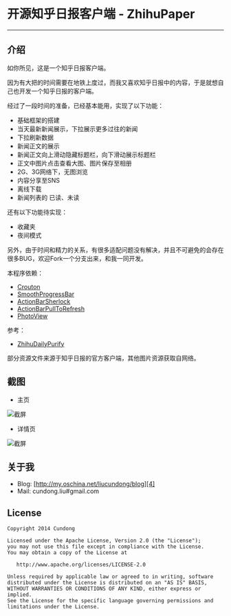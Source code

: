 # 开源知乎日报客户端 - ZhihuPaper

------

## 介绍

如你所见，这是一个知乎日报客户端。

因为有大把的时间需要在地铁上度过，而我又喜欢知乎日报中的内容，于是就想自己也开发一个知乎日报的客户端。

经过了一段时间的准备，已经基本能用，实现了以下功能：

* 基础框架的搭建
* 当天最新新闻展示，下拉展示更多过往的新闻
* 下拉刷新数据
* 新闻正文的展示
* 新闻正文向上滑动隐藏标题栏，向下滑动展示标题栏
* 正文中图片点击查看大图、图片保存至相册
* 2G、3G网络下，无图浏览
* 内容分享至SNS
* 离线下载
* 新闻列表的 已读、未读

还有以下功能待实现：
* 收藏夹
* 夜间模式

另外，由于时间和精力的关系，有很多适配问题没有解决，并且不可避免的会存在很多BUG，欢迎Fork一个分支出来，和我一同开发。

本程序依赖：

* [Crouton][3]
* [SmoothProgressBar][4]
* [ActionBarSherlock][5]
* [ActionBarPullToRefresh][6]
* [PhotoView][8]

参考：
* [ZhihuDailyPurify][7]

部分资源文件来源于知乎日报的官方客户端，其他图片资源获取自网络。

## 截图

* 主页

![截屏][1]

* 详情页

![截屏][2]

## 关于我

* Blog: [http://my.oschina.net/liucundong/blog][4]
* Mail: cundong.liu#gmail.com

## License

    Copyright 2014 Cundong

    Licensed under the Apache License, Version 2.0 (the "License");
    you may not use this file except in compliance with the License.
    You may obtain a copy of the License at

       http://www.apache.org/licenses/LICENSE-2.0

    Unless required by applicable law or agreed to in writing, software
    distributed under the License is distributed on an "AS IS" BASIS,
    WITHOUT WARRANTIES OR CONDITIONS OF ANY KIND, either express or implied.
    See the License for the specific language governing permissions and
    limitations under the License.

[1]: https://raw.githubusercontent.com/cundong/ZhihuPaper/master/screenshot/one.png
[2]: https://raw.githubusercontent.com/cundong/ZhihuPaper/master/screenshot/two.png
[3]: https://github.com/keyboardsurfer/Crouton
[4]: https://github.com/castorflex/SmoothProgressBar
[5]: https://github.com/JakeWharton/ActionBarSherlock
[6]: https://github.com/chrisbanes/ActionBar-PullToRefresh
[7]: https://github.com/izzyleung/ZhihuDailyPurify
[8]: https://github.com/chrisbanes/PhotoView
